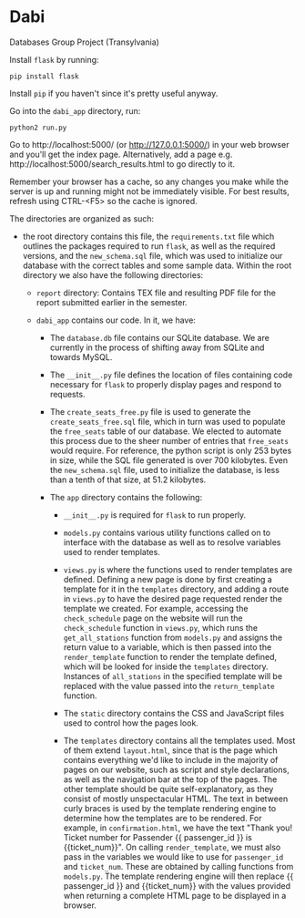 # Dabi
Databases Group Project (Transylvania)

Install `flask` by running:

`pip install flask`

Install `pip` if you haven't since it's pretty useful anyway.

Go into the `dabi_app` directory, run:

`python2 run.py`

Go to http://localhost:5000/ (or http://127.0.0.1:5000/) in your web browser and you'll get the index page. Alternatively, add a page e.g. http://localhost:5000/search_results.html to go directly to it.

Remember your browser has a cache, so any changes you make while the server is up and running might not be immediately visible. For best results, refresh using CTRL-\<F5\> so the cache is ignored.

The directories are organized as such:

* the root directory contains this file, the `requirements.txt` file which outlines the packages required to run `flask`, as well as the required versions, and the `new_schema.sql` file, which was used to initialize our database with the correct tables and some sample data. Within the root directory we also have the following directories:

    * `report` directory: Contains TEX file and resulting PDF file for the report submitted earlier in the semester.

    * `dabi_app` contains our code. In it, we have:
    
        * The `database.db` file contains our SQLite database. We are currently in the process of shifting away from SQLite and towards MySQL.

        * The `__init__.py` file defines the location of files containing code necessary for `flask` to properly display pages and respond to requests.

        * The `create_seats_free.py` file is used to generate the `create_seats_free.sql` file, which in turn was used to populate the `free_seats` table of our database. We elected to automate this process due to the sheer number of entries that `free_seats` would require. For reference, the python script is only 253 bytes in size, while the SQL file generated is over 700 kilobytes. Even the `new_schema.sql` file, used to initialize the database, is less than a tenth of that size, at 51.2 kilobytes.

        * The `app` directory contains the following:
        
            * `__init__.py` is required for `flask` to run properly.
            
            * `models.py` contains various utility functions called on to interface with the database as well as to resolve variables used to render templates.

            * `views.py` is where the functions used to render templates are defined. Defining a new page is done by first creating a template for it in the `templates` directory, and adding a route in `views.py` to have the desired page requested render the template we created. For example, accessing the `check_schedule` page on the website will run the `check_schedule` function in `views.py`, which runs the `get_all_stations` function from `models.py` and assigns the return value to a variable, which is then passed into the `render_template` function to render the template defined, which will be looked for inside the `templates` directory. Instances of `all_stations` in the specified template will be replaced with the value passed into the `return_template` function.

            * The `static` directory contains the CSS and JavaScript files used to control how the pages look.

            * The `templates` directory contains all the templates used. Most of them extend `layout.html`, since that is the page which contains everything we'd like to include in the majority of pages on our website, such as script and style declarations, as well as the navigation bar at the top of the pages. The other template should be quite self-explanatory, as they consist of mostly unspectacular HTML. The text in between curly braces is used by the template rendering engine to determine how the templates are to be rendered. For example, in `confirmation.html`, we have the text "Thank you! Ticket number for Passender {{ passenger_id }} is {{ticket_num}}". On calling `render_template`, we must also pass in the variables we would like to use for `passenger_id` and `ticket_num`. These are obtained by calling functions from `models.py`. The template rendering engine will then replace {{ passenger_id }} and {{ticket_num}} with the values provided when returning a complete HTML page to be displayed in a browser.
